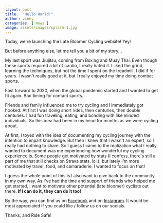 ```yaml
---
layout: post
title:  "Hello World!"
author: vinny
categories: [ News ]
image: assets/images/splash-1.jpg
---
```


Today, we're launching the Late Bloomer Cycling website! Yey!

But before anything else, let me tell you a bit of my story...

My last sport was Jiujitsu, coming from Boxing and Muay Thai. Even though these sports required a lot of cardio, I really hated it. I liked the grind, learning the techniques, but not the time I spent on the treadmill. I did if for years. I wasn't really good at it, but I really enjoyed my time doing combat sports.

Fast forward to 2020, when the global pandemic started and I wanted to get fit again. Bad timing for contact sports. 

Friends and family influenced me to try cycling and I immediately got hooked. At first I was doing short rides, then centuries, then double centuries. I had fun traveling, eating, and bonding with like minded individuals. So this idea had been in my head for months as we were cycling about.

At first, I toyed with the idea of documenting my cycling journey with the intention to impart knowledge. But then I knew that I wasn't an expert, so I really had nothing to share. So I guess I came to the realization what I really wanted to document was me experiencing how wonderful my cycling experience is. Some people get motivated by stats (I confess, there's still a part of me that still checks on Strava stats. lol.), but lately I'm more motivated by travel, food, and camaraderie.  I wanted to focus on that!

I guess the whole point of this is I also want to give back to the community in my own way. As I've had the time and support of friends who helped me get started, I want to motivate other potential (late bloomer) cyclists out there. <strong>If I can do it, they can do it too!</strong>

By the way, you can find us on <a href="https://www.facebook.com/latebloomercycling" target="_blank">Facebook</a> and on <a href="https://www.instagram.com/latebloomercycling" target="_blank">Instagram</a>. It would be most appreciated if you could like / follow us on our socials.

Thanks, and Ride Safe!




